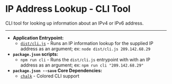 # IP Address Lookup - CLI Tool

CLI tool for looking up information about an IPv4 or IPv6 address.

---

* **Application Entrypoint:**
    - [`dist/cli.js`](../dist/api.js) - Runs an IP information lookup for the supplied IP address as an argument; ex: `node dist/cli.js 209.142.68.29`
* **`package.json` scripts:**
    - `npm run cli` - Runs the `dist/cli.js` entrypoint with with an IP address as an argument; ex: `npm run cli "209.142.68.29"`
* **`package.json --save` Core Dependencies:**
    - [`chalk`](https://www.npmjs.com/package/chalk) - Colored CLI support
